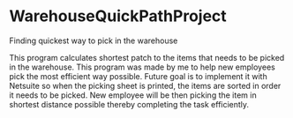 # WarehouseQuickPathProject
Finding quickest way to pick in the warehouse

This program calculates shortest patch to the items that needs to be picked in the warehouse. This program was made by me to help new employees pick the most efficient way possible. 
Future goal is to implement it with Netsuite so when the picking sheet is printed, the items are sorted in order it needs to be picked. New employee will be then picking the item in shortest distance possible thereby completing the task efficiently. 
